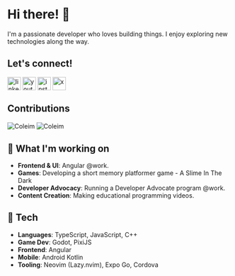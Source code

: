 # Hi there! 👋

I'm a passionate developer who loves building things. I enjoy exploring new technologies along the way.


## Let's connect!
<a href="https://www.linkedin.com/in/clement-oliva/" target="blank"><img align="center" src="https://github.com/user-attachments/assets/3078ceee-48fb-4e56-9b97-e9114ffec966" alt="linkedin" height="30"/></a>
<a href="https://www.youtube.com/@Coleim" target="blank"><img align="center" src="https://github.com/user-attachments/assets/a9b759e0-3803-461a-b1ac-94930961434d" alt="youtube" height="30"/></a>
<a href="https://www.instagram.com/clementoliva" target="blank"><img align="center" src="https://github.com/user-attachments/assets/797024b3-bce6-47f9-9c6d-31bb63507805" alt="instagram" height="30"/></a>
<a href="https://x.com/coleim_ninja" target="blank"><img align="center" src="https://github.com/user-attachments/assets/4132bcde-55d1-4d4f-835e-6eaf385d22a9" alt="x" height="30"/></a>


## Contributions
<img align="center" src="https://github-readme-stats.vercel.app/api?username=Coleim&show_icons=true&locale=en" alt="Coleim" />
<img align="center" src="https://github-readme-stats.vercel.app/api/top-langs?username=Coleim&show_icons=true&locale=en&layout=compact" alt="Coleim" />

## 🔭 What I'm working on
- **Frontend & UI**: Angular @work.
- **Games**: Developing a short memory platformer game - A Slime In The Dark
- **Developer Advocacy**: Running a Developer Advocate program @work.
- **Content Creation**: Making educational programming videos.

## 🌱  Tech
- **Languages**: TypeScript, JavaScript, C++
- **Game Dev**: Godot, PixiJS
- **Frontend**: Angular
- **Mobile**: Android Kotlin
- **Tooling**: Neovim (Lazy.nvim), Expo Go, Cordova



